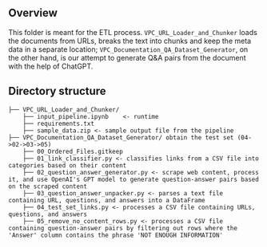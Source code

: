 
## Overview
This folder is meant for the ETL process. `VPC_URL_Loader_and_Chunker` loads the documents from URLs, breaks the text into chunks and keep the meta data in a separate location; `VPC_Documentation_QA_Dataset_Generator`, on the other hand, is our attempt to generate Q&A pairs from the document with the help of ChatGPT.

## Directory structure 
```
├── VPC_URL_Loader_and_Chunker/ 
    ├── input_pipeline.ipynb    <- runtime
    ├── requirements.txt
    ├── sample_data.zip <- sample output file from the pipeline
├── VPC_Documentation_QA_Dataset_Generator/ obtain the test set (04->02->03->05)
    ├── 00_Ordered_Files.gitkeep
    ├── 01_link_classifier.py <- classifies links from a CSV file into categories based on their content
    ├── 02_question_answer_generator.py <- scrape web content, process it, and use OpenAI's GPT model to generate question-answer pairs based on the scraped content
    ├── 03_question_answer_unpacker.py <- parses a text file containing URL, questions, and answers into a DataFrame
    ├── 04_test_set_links.py <- processes a CSV file containing URLs, questions, and answers
    ├── 05_remove_no_content_rows.py <- processes a CSV file containing question-answer pairs by filtering out rows where the 'Answer' column contains the phrase 'NOT ENOUGH INFORMATION'
```




